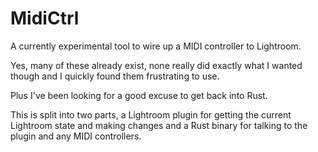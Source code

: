 # MidiCtrl

A currently experimental tool to wire up a MIDI controller to Lightroom.

Yes, many of these already exist, none really did exactly what I wanted though and I quickly found
them frustrating to use.

Plus I've been looking for a good excuse to get back into Rust.

This is split into two parts, a Lightroom plugin for getting the current Lightroom state and making changes and a Rust binary for talking to the plugin and any MIDI controllers.
